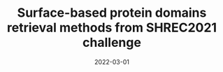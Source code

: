 ---
title: "Surface-based protein domains retrieval methods from SHREC2021 challenge"
collection: publications
permalink: /publication/2022-03-shrec01
excerpt: ''
date: 2022-03-01
venue: 'Journal of Moldecular Graphics and Modelling'
paperurl: 'https://doi.org/10.1016/j.jmgm.2021.108103'
citation: 'Florent Langefield, [et al,... including <b>Danh Le</b>]'
---